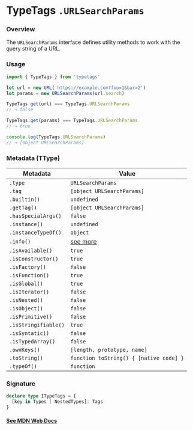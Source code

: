 # TypeTags `.URLSearchParams`

### Overview

The `URLSearchParams` interface defines utility methods to work with the query string of a URL.

### Usage

```js
import { TypeTags } from 'typetags'

let url = new URL('https://example.com?foo=1&bar=2')
let params = new URLSearchParams(url.search)

TypeTags.get(url) === TypeTags.URLSearchParams
// → false

TypeTags.get(params) === TypeTags.URLSearchParams
// → true

console.log(TypeTags.URLSearchParams)
// → [object URLSearchParams]
```

### Metadata (TType)

| Metadata             | Value                                   |
| -------------------- | --------------------------------------- |
| `.type`              | `URLSearchParams`                       |
| `.tag`               | `[object URLSearchParams]`              |
| `.builtin()`         | `undefined`                             |
| `.getTag()`          | `[object URLSearchParams]`              |
| `.hasSpecialArgs()`  | `false`                                 |
| `.instance()`        | `undefined`                             |
| `.instanceTypeOf()`  | `object`                                |
| `.info()`            | [see more]()                            |
| `.isAvailable()`     | `true`                                  |
| `.isConstructor()`   | `true`                                  |
| `.isFactory()`       | `false`                                 |
| `.isFunction()`      | `true`                                  |
| `.isGlobal()`        | `true`                                  |
| `.isIterator()`      | `false`                                 |
| `.isNested()`        | `false`                                 |
| `.isObject()`        | `false`                                 |
| `.isPrimitive()`     | `false`                                 |
| `.isStringifiable()` | `true`                                  |
| `.isSyntatic()`      | `false`                                 |
| `.isTypedArray()`    | `false`                                 |
| `.ownKeys()`         | `[length, prototype, name]`             |
| `.toString()`        | `function toString() { [native code] }` |
| `.typeOf()`          | `function`                              |

### Signature

```ts
declare type ITypeTags = {
  [key in Types | NestedTypes]: Tags
}
```

#### [See MDN Web Docs](https://developer.mozilla.org/en-US/docs/Web/API/URLSearchParams)
